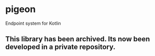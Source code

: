 # pigeon
Endpoint system for Kotlin

## This library has been archived. Its now been developed in a private repository.
